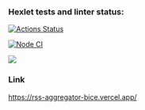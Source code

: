 ### Hexlet tests and linter status:
[![Actions Status](https://github.com/Olvenn/frontend-project-11/workflows/hexlet-check/badge.svg)](https://github.com/Olvenn/frontend-project-11/actions)

[![Node CI](https://github.com/Olvenn/frontend-project-11/actions/workflows/node-ci.yml/badge.svg)](https://github.com/Olvenn/frontend-project-11/actions/workflows/node-ci.yml)

<a href="https://codeclimate.com/github/Olvenn/frontend-project-11/maintainability"><img src="https://api.codeclimate.com/v1/badges/1076f700922552cce549/maintainability" /></a>


### Link
https://rss-aggregator-bice.vercel.app/
